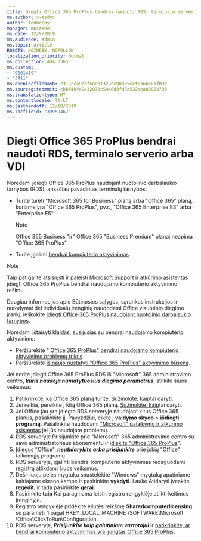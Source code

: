```yaml
---
title: Diegti Office 365 ProPlus bendrai naudoti RDS, terminalo serverio arba VDI
ms.author: v-todmc
author: todmccoy
manager: mnirkhe
ms.date: 12/9/2019
ms.audience: Admin
ms.topic: article
ROBOTS: NOINDEX, NOFOLLOW
localization_priority: Normal
ms.collection: Adm_O365
ms.custom:
- "9001419"
- "3411"
ms.openlocfilehash: 2312cca9ebf5dad1322bc98335cef6a6bc81f03e
ms.sourcegitcommit: cbbd46fa9a32873c5446d9fd5a532cea0300b795
ms.translationtype: MT
ms.contentlocale: lt-LT
ms.lasthandoff: 12/10/2019
ms.locfileid: "39959467"
---
```

# <a name="deploying-office-365-proplus-for-shared-use-on-rds-terminal-server-or-vdi"></a>Diegti Office 365 ProPlus bendrai naudoti RDS, terminalo serverio arba VDI

Norėdami įdiegti Office 365 ProPlus naudojant nuotolinio darbalaukio tarnybos (RDS), anksčiau pavadintas terminalų tarnybos:
- Turite turėti "Microsoft 365 for Business" planą arba "Office 365" planą, kuriame yra "Office 365 ProPlus", pvz., "Office 365 Enterprise E3" arba "Enterprise E5".
   > [!NOTE] 
   > Office 365 Business "ir" Office 365 "Business Premium" planai neapima "Office 365 ProPlus".
- Turite įgalinti [bendrai kompiuterio aktyvinimas](https://docs.microsoft.com/DeployOffice/overview-of-shared-computer-activation-for-office-365-proplus).

> [!NOTE]
> Taip pat galite atsisiųsti ir paleisti [Microsoft Support ir atkūrimo asistentas](https://aka.ms/SaRA_OfficeSCA_M365Portal) įdiegti Office 365 ProPlus bendrai naudojamo kompiuterio aktyvinimo režimu.

Daugiau informacijos apie Būtinosios sąlygos, sąrankos instrukcijos ir nurodymai dėl individualų įrenginių naudodami Office visuotinio diegimo įrankį, ieškokite [įdiegti Office 365 ProPlus naudojant nuotolinio darbalaukio tarnybos](https://docs.microsoft.com/DeployOffice/deploy-office-365-proplus-by-using-remote-desktop-services).

Norėdami ištaisyti klaidas, susijusias su bendrai naudojamo kompiuterio aktyvinimu:
- Peržiūrėkite " [Office 365 ProPlus" bendrai naudojamo kompiuterio aktyvinimo problemų triktis](https://docs.microsoft.com/DeployOffice/troubleshoot-issues-with-shared-computer-activation-for-office-365-proplus).
- Peržiūrėkite [iš naujo nustatyti "Office 365 ProPlus" aktyvinimo būseną](https://go.microsoft.com/fwlink/?linkid=2109218).

Jei norite įdiegti Office 365 ProPlus RDS iš "Microsoft" 365 administravimo centro, ***kuris naudoja numatytuosius diegimo parametrus***, atlikite šiuos veiksmus:

1.  Patikrinkite, ką Office 365 planą turite. [Sužinokite, kaip](https://docs.microsoft.com/office365/admin/admin-overview/what-subscription-do-i-have)tai daryti.
2.  Jei reikia, pereikite į kitą Office 365 planą. [Sužinokite, kaip](https://docs.microsoft.com/office365/admin/subscriptions-and-billing/switch-to-a-different-plan)tai daryti.
3.  Jei Office jau yra įdiegta RDS serveryje naudojant kitus Office 365 planus, pašalinkite jį. Pavyzdžiui, eikite į **valdymo skydo** > **išdiegti programą**. Pašalinkite naudodami ["Microsoft" palaikymo ir atkūrimo asistentas](https://aka.ms/SARA-OfficeUninstall-Alchemy) jei jūs naudojate problemų.
4.  RDS serveryje Prisijunkite prie "Microsoft" 365 administravimo centro su savo administratoriaus abonementu ir [įdiekite "Office 365 ProPlus](https://portal.office.com/OLS/MySoftware.aspx)".
5.  Įdiegus "Office", ***neatidarykite arba prisijunkite*** prie jokių "Office" taikomųjų programų.
6.  RDS serveryje, įgalinti bendrai kompiuterio aktyvinimas redaguodami registrą atlikdami šiuos veiksmus:
   1. Dešiniuoju pelės mygtuku spustelėkite "Windows" mygtuką apatiniame kairiajame ekrano kampe ir pasirinkite **vykdyti**. Lauke Atidaryti įveskite **regedit**, ir tada pasirinkite **gerai**.
   2. Pasirinkite **taip** Kai paraginama leisti registro rengyklėje atlikti keitimus įrenginyje.
   3. Registro rengyklėje pridėkite eilutės reikšmę **Sharedcomputerlicensing** su parametr 1 pagal HKEY_LOCAL_MACHINE \SOFTWARE\Microsoft \Office\ClickToRun\Configuration.
   4. RDS serveryje, ***Prisijunkite kaip galutiniam vartotojui*** ir [patikrinkite, ar bendrai kompiuterio aktyvinimas yra įjungtas Office 365 ProPlus](https://docs.microsoft.com/DeployOffice/troubleshoot-issues-with-shared-computer-activation-for-office-365-proplus#verify-that-activation-for-office-365-proplus-succeeded).

